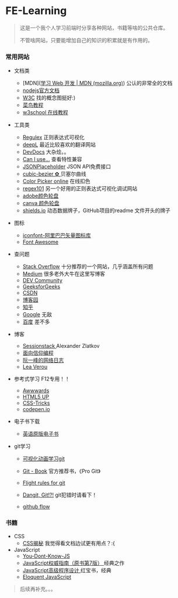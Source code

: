 # FE-Learning

> 这是一个我个人学习前端时分享各种网站，书籍等啥的公共仓库。
> 
> 不管啥网站，只要能增加自己的知识的积累就是有作用的。

### 常用网站

* 文档类
  
  * [MDN]([学习 Web 开发 | MDN (mozilla.org)](https://developer.mozilla.org/zh-CN/docs/learn)) 公认的非常全的文档
  * [nodejs官方文档](https://nodejs.org/zh-cn/docs/)
  * [W3C](https://www.w3.org/TR/) 找的概念图挺好:)
  * [菜鸟教程 ](https://www.runoob.com/)
  * [w3school 在线教程](https://www.w3school.com.cn/)

* 工具类
  
  * [Regulex](https://jex.im/regulex/#!flags=&re=^(a|b)*%3F%24) 正则表达式可视化
  * [deepL](https://deepl.com/) 最近比较喜欢的翻译网站
  * [DevDocs](https://devdocs.io/) 大杂烩。。
  * [Can I use...](https://caniuse.com/) 查看特性兼容
  * [JSONPlaceholder](https://jsonplaceholder.typicode.com/) JSON API免费接口
  * [cubic-bezier ✿ ](https://cubic-bezier.com/#.17,.67,.83,.67) 贝塞尔曲线
  * [Color Picker online](https://imagecolorpicker.com/) 在线扣色
  * [regex101](https://regex101.com/) 另一个好用的正则表达式可视化调试网站
  * [adobe颜色轮盘](https://color.adobe.com/zh/create/color-wheel)
  * [canva 颜色轮盘](https://www.canva.com/colors/color-wheel/) 
  * [shields.io](https://shields.io/) 动态数据牌子，GitHub项目的readme 文件开头的牌子

* 图标
  
  * [iconfont-阿里巴巴矢量图标库](https://www.iconfont.cn/) 
  * [Font Awesome](https://fontawesome.com/)

* 查问题
  
  * [Stack Overflow](https://stackoverflow.com/) 十分推荐的一个网站，几乎涵盖所有问题
  * [Medium](https://medium.com/) 很多老外大牛在这里写博客
  * [DEV Community](https://dev.to/)
  * [GeeksforGeeks](https://www.geeksforgeeks.org/) 
  * [CSDN](https://www.csdn.net/)
  * [博客园](https://www.cnblogs.com/)
  * [知乎](https://www.zhihu.com/)
  * [Google](https://www.google.com) 无敌
  * [百度](https://www.baidu.com) 差不多

* 博客
  
  * [Sessionstack ](https://blog.sessionstack.com/how-javascript-works-event-loop-and-the-rise-of-async-programming-5-ways-to-better-coding-with-2f077c4438b5) Alexander Zlatkov
  * [面向信仰编程](https://draveness.me/)
  * [阮一峰的网络日志](http://www.ruanyifeng.com/blog/)
  * [Lea Verou](https://lea.verou.me/)

* 参考式学习 F12专用！！
  
  * [Awwwards](https://www.awwwards.com/)
  * [HTML5 UP](https://html5up.net/)
  * [CSS-Tricks](https://css-tricks.com/)
  * [codepen.io](https://codepen.io/)

* 电子书下载
  
  * [英语原版电子书](https://salttiger.com/)

* git学习
  
  * [可视化动画学习git](https://learngitbranching.js.org/)
  
  * [Git - Book](https://git-scm.com/book/zh/v2) 官方推荐书，《Pro Git》
  
  * [Flight rules for git](https://github.com/k88hudson/git-flight-rules)
  
  * [Dangit, Git!?!](https://dangitgit.com/zh) git犯错时请看下！
  
  * [github flow](https://guides.github.com/introduction/flow/)

### 书籍

* CSS
  * [CSS揭秘](https://book.douban.com/subject/26745943/) 我觉得看文档边试更有用点？:{
* JavaScript
  * [You-Dont-Know-JS](https://github.com/getify/You-Dont-Know-JS/tree/1st-ed)
  * [JavaScript权威指南（原书第7版） ](https://book.douban.com/subject/35396470/) 经典之作
  * [JavaScript高级程序设计 ](https://book.douban.com/subject/10546125/) 红宝书，经典
  * [Eloquent JavaScript](https://eloquentjavascript.net/) 

> 后续再补充。。。